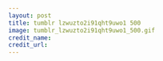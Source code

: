 ```yaml
---
layout: post
title: tumblr lzwuzto2i91qht9uwo1 500
image: tumblr_lzwuzto2i91qht9uwo1_500.gif
credit_name: 
credit_url:
---
```


